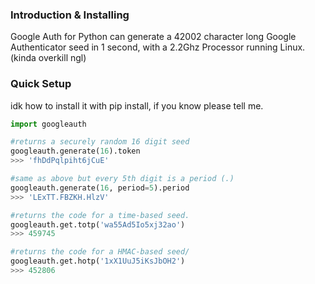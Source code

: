 ### Introduction & Installing
Google Auth for Python can generate a 42002 character long Google Authenticator seed in 1 second, with a 2.2Ghz Processor running Linux. (kinda overkill ngl)
### Quick Setup
idk how to install it with pip install, if you know please tell me.
```python
import googleauth

#returns a securely random 16 digit seed
googleauth.generate(16).token
>>> 'fhDdPqlpiht6jCuE'

#same as above but every 5th digit is a period (.)
googleauth.generate(16, period=5).period
>>> 'LExTT.FBZKH.HlzV'

#returns the code for a time-based seed.
googleauth.get.totp('wa55Ad5Io5xj32ao')
>>> 459745

#returns the code for a HMAC-based seed/
googleauth.get.hotp('1xX1UuJ5iKsJbOH2')
>>> 452806
```
